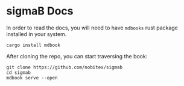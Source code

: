 # sigmaB Docs

In order to read the docs, you will need to have `mdbooks` rust package installed in your system.

`cargo install mdbook`

After cloning the repo, you can start traversing the book:

```
git clone https://github.com/nobitex/sigmab
cd sigmab
mdbook serve --open
```

